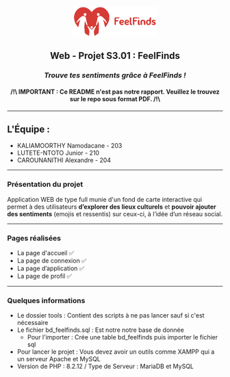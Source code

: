 <div align="center"><img src="images/logo.png" alt="Logo FeelFinds" width="200"></div>

<h2 align="center"> Web - Projet S3.01 : FeelFinds </h2>
<h3 align="center"><i>Trouve tes sentiments grâce à FeelFinds !</i></h3>

<h4 align="center"> /!\ IMPORTANT : Ce README n'est pas notre rapport. Veuillez le trouvez sur le repo sous format PDF. /!\ <h4>

---------------

## L'Équipe :
- KALIAMOORTHY Namodacane - 203
- LUTETE-NTOTO Junior - 210
- CAROUNANITHI Alexandre - 204

---------------

### Présentation du projet

Application WEB de type full munie d'un fond de carte interactive qui permet à des utilisateurs **d’explorer des lieux culturels** et **pouvoir ajouter des sentiments** (emojis et ressentis) sur ceux-ci, à l’idée d’un réseau social.

---------------

### Pages réalisées

- La page d'accueil ✅
- La page de connexion ✅
- La page d’application ✅
- La page de profil ✅

---------------

### Quelques informations

- Le dossier tools : Contient des scripts à ne pas lancer sauf si c'est nécessaire
- Le fichier bd_feelfinds.sql : Est notre notre base de donnée
  - Pour l'importer : Crée une table bd_feelfinds puis importer le fichier sql
- Pour lancer le projet : Vous devez avoir un outils comme XAMPP qui a un serveur Apache et MySQL
- Version de PHP : 8.2.12 / Type de Serveur : MariaDB et MySQL




